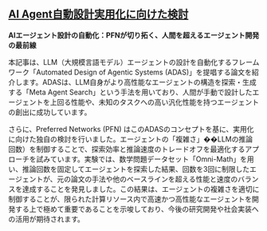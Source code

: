 ## [AI Agent自動設計実用化に向けた検討](https://tech.preferred.jp/ja/blog/adas/)

**AIエージェント設計の自動化：PFNが切り拓く、人間を超えるエージェント開発の最前線**

本記事は、LLM（大規模言語モデル）エージェントの設計を自動化するフレームワーク「Automated Design of Agentic Systems (ADAS)」を提唱する論文を紹介します。ADASは、LLM自身がより高性能なエージェントの構造を探索・生成する「Meta Agent Search」という手法を用いており、人間が手動で設計したエージェントを上回る性能や、未知のタスクへの高い汎化性能を持つエージェントの創出に成功しています。

さらに、Preferred Networks (PFN) はこのADASのコンセプトを基に、実用化に向けた独自の検討を行いました。エージェントの「複雑さ」��LLMの推論回数）を制御することで、探索効率と推論速度のトレードオフを最適化するアプローチを試みています。実験では、数学問題データセット「Omni-Math」を用い、推論回数を固定してエージェントを探索した結果、回数を3回に制限したエージェントが、元の論文の手法や他のベースラインを超える性能と速度のバランスを達成することを発見しました。この結果は、エージェントの複雑さを適切に制御することが、限られた計算リソース内で高速かつ高性能なエージェントを開発する上で極めて重要であることを示唆しており、今後の研究開発や社会実装への活用が期待されます。